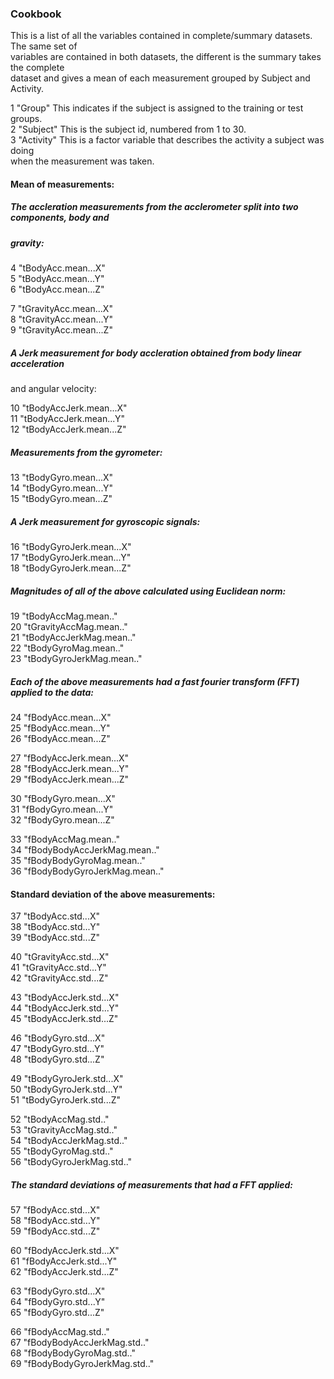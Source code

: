 ### Cookbook  
  
This is a list of all the variables contained in complete/summary datasets. The same set of  
variables are contained in both datasets, the different is the summary takes the complete  
dataset and gives a mean of each measurement grouped by Subject and Activity.   
   
    
1 "Group" This indicates if the subject is assigned to the training or test groups.  
2 "Subject" This is the subject id, numbered from 1 to 30.  
3 "Activity" This is a factor variable that describes the activity a subject was doing    
  when the measurement was taken.  

  
#### Mean of measurements:  

##### The accleration measurements from the acclerometer split into two components, body and   
##### gravity:  
  
4 "tBodyAcc.mean...X"  
5 "tBodyAcc.mean...Y"  
6 "tBodyAcc.mean...Z"  
  
7 "tGravityAcc.mean...X"  
8 "tGravityAcc.mean...Y"  
9 "tGravityAcc.mean...Z"  
   
##### A Jerk measurement for body accleration obtained from body linear acceleration   
and angular velocity:  
  
10 "tBodyAccJerk.mean...X"  
11 "tBodyAccJerk.mean...Y"  
12 "tBodyAccJerk.mean...Z"  
  
##### Measurements from the gyrometer:  
    
13 "tBodyGyro.mean...X"  
14 "tBodyGyro.mean...Y"  
15 "tBodyGyro.mean...Z"  
  
##### A Jerk measurement for gyroscopic signals:    
  
16 "tBodyGyroJerk.mean...X"  
17 "tBodyGyroJerk.mean...Y"  
18 "tBodyGyroJerk.mean...Z"  
  
##### Magnitudes of all of the above calculated using Euclidean norm:  
    
19 "tBodyAccMag.mean.."  
20 "tGravityAccMag.mean.."  
21 "tBodyAccJerkMag.mean.."  
22 "tBodyGyroMag.mean.."  
23 "tBodyGyroJerkMag.mean.."  
  
##### Each of the above measurements had a fast fourier transform (FFT) applied to the data:  
  
24 "fBodyAcc.mean...X"  
25 "fBodyAcc.mean...Y"  
26 "fBodyAcc.mean...Z"  

27 "fBodyAccJerk.mean...X"  
28 "fBodyAccJerk.mean...Y"  
29 "fBodyAccJerk.mean...Z"  

30 "fBodyGyro.mean...X"  
31 "fBodyGyro.mean...Y"  
32 "fBodyGyro.mean...Z"  
  
33 "fBodyAccMag.mean.."  
34 "fBodyBodyAccJerkMag.mean.."  
35 "fBodyBodyGyroMag.mean.."  
36 "fBodyBodyGyroJerkMag.mean.."  
  
#### Standard deviation of the above measurements:  
  
37 "tBodyAcc.std...X"  
38 "tBodyAcc.std...Y"  
39 "tBodyAcc.std...Z"  
  
40 "tGravityAcc.std...X"  
41 "tGravityAcc.std...Y"  
42 "tGravityAcc.std...Z"  
  
43 "tBodyAccJerk.std...X"  
44 "tBodyAccJerk.std...Y"  
45 "tBodyAccJerk.std...Z"  
  
46 "tBodyGyro.std...X"  
47 "tBodyGyro.std...Y"  
48 "tBodyGyro.std...Z"  
  
49 "tBodyGyroJerk.std...X"  
50 "tBodyGyroJerk.std...Y"  
51 "tBodyGyroJerk.std...Z"  
  
52 "tBodyAccMag.std.."  
53 "tGravityAccMag.std.."  
54 "tBodyAccJerkMag.std.."  
55 "tBodyGyroMag.std.."  
56 "tBodyGyroJerkMag.std.."  
  
##### The standard deviations of measurements that had a FFT applied:  
  
57 "fBodyAcc.std...X"  
58 "fBodyAcc.std...Y"  
59 "fBodyAcc.std...Z"  
  
60 "fBodyAccJerk.std...X"  
61 "fBodyAccJerk.std...Y"  
62 "fBodyAccJerk.std...Z"  
  
63 "fBodyGyro.std...X"  
64 "fBodyGyro.std...Y"  
65 "fBodyGyro.std...Z"  
  
66 "fBodyAccMag.std.."  
67 "fBodyBodyAccJerkMag.std.."  
68 "fBodyBodyGyroMag.std.."  
69 "fBodyBodyGyroJerkMag.std.."
  